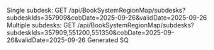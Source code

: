 Single subdesk:
GET /api/BookSystemRegionMap/subdesks?subdeskIds=357909&cobDate=2025-09-26&validDate=2025-09-26
Multiple subdesks:
GET /api/BookSystemRegionMap/subdesks?subdeskIds=357909,551200,551350&cobDate=2025-09-26&validDate=2025-09-26
Generated SQ